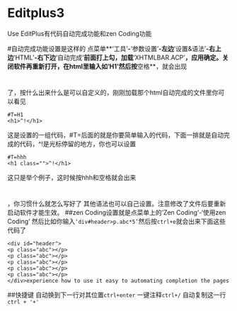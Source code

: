 # Editplus3
Use EditPlus有代码自动完成功能和zen Coding功能

#自动完成功能设置是这样的
点菜单**‘工具’**-**‘参数设置’**-左边**‘设置&语法’**-右上边**‘HTML’**-右下边**‘自动完成’**前面打上勾，加载**‘XHTMLBAR.ACP’**，应用确定。关闭软件再重新打开，在html里输入如‘H1’然后按**空格**，就会出现<h1></h1>了，按什么出来什么是可以自定义的，刚刚加载那个html自动完成的文件里你可以看见
```
#T=H1
<h1>^!</h1>
```
这是设置的一组代码，#T=后面的就是你要简单输入的代码，下面一排就是自动完成的代码，^!是光标停留的地方，你也可以设置
```
#T=hhh
<h1 class="">^!</h1>
```
这只是举个例子，这时候按hhh和空格就会出来<h1 class=""></h1>，你习惯什么就怎么写好了
其他语法也可以自己设置。注意修改了文件后要重新启动软件才能生效。
##zen Coding设置就是点菜单上的‘Zen Coding‘-‘使用zen Coding’
然后比如你输入`‘div#header>p.abc*5’`然后按`ctrl+e`就会出来下面这些代码了
```
<div id="header">
<p class="abc"></p>
<p class="abc"></p>
<p class="abc"></p>
<p class="abc"></p>
<p class="abc"></p>
</div>experience how to use it easy to automating completion the pages
```
##快捷键
自动换到下一行对其位置`ctrl+enter`
一键注释`ctrl+/`
自动复制这一行`ctrl + '+'`
